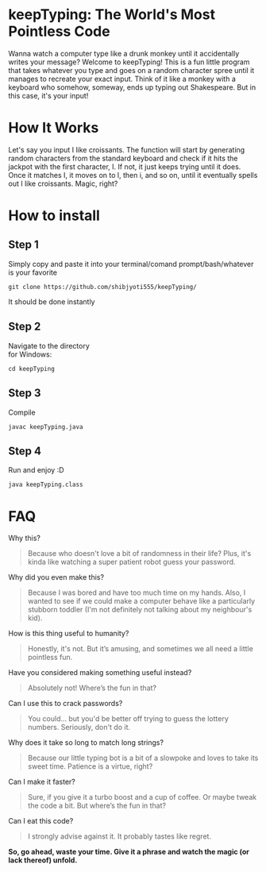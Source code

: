 # keepTyping: The World's Most Pointless Code
Wanna watch a computer type like a drunk monkey until it accidentally writes your message?
Welcome to keepTyping! This is a fun little program that takes whatever you type and goes on a random character spree until it manages to recreate your exact input. Think of it like a monkey with a keyboard who somehow, someway, ends up typing out Shakespeare. But in this case, it's your input!

# How It Works
Let's say you input I like croissants. The function will start by generating random characters from the standard keyboard and check if it hits the jackpot with the first character, I. If not, it just keeps trying until it does. Once it matches I, it moves on to l, then i, and so on, until it eventually spells out I like croissants. Magic, right?

# How to install
## Step 1
Simply copy and paste it into your terminal/comand prompt/bash/whatever is your favorite  
```
git clone https://github.com/shibjyoti555/keepTyping/
```  
It should be done instantly
## Step 2
Navigate to the directory  
for Windows:  
```
cd keepTyping
```
## Step 3
Compile  
```
javac keepTyping.java
```
## Step 4
Run and enjoy :D  
```
java keepTyping.class
```

# FAQ
Why this?
>Because who doesn't love a bit of randomness in their life? Plus, it's kinda like watching a super patient robot guess your password.

Why did you even make this?
> Because I was bored and have too much time on my hands. Also, I wanted to see if we could make a computer behave like a particularly stubborn toddler (I'm not definitely not talking about my neighbour's kid).

How is this thing useful to humanity?
> Honestly, it's not. But it’s amusing, and sometimes we all need a little pointless fun.

Have you considered making something useful instead?
> Absolutely not! Where’s the fun in that?

Can I use this to crack passwords?
> You could... but you'd be better off trying to guess the lottery numbers. Seriously, don't do it.

Why does it take so long to match long strings?
> Because our little typing bot is a bit of a slowpoke and loves to take its sweet time. Patience is a virtue, right?

Can I make it faster?
> Sure, if you give it a turbo boost and a cup of coffee. Or maybe tweak the code a bit. But where’s the fun in that?

Can I eat this code?
> I strongly advise against it. It probably tastes like regret.

**So, go ahead, waste your time. Give it a phrase and watch the magic (or lack thereof) unfold.**
